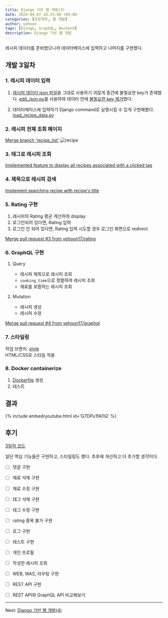 ```yaml
---
title: Django 기반 웹 개발(3)
date: 2024-04-07 10:25:00 +09:00
categories: [프로젝트, 웹 개발]
author: yehoon
tags: [Django, GraphQL, Backend]
description: Django 기반 웹 개발
---
```


레시피 데이터를 준비했으니까 데이터베이스에 입력하고 나머지를 구현했다.

## 개발 3일차

### 1. 레시피 데이터 입력
1. [레시피 데이터 json 파일](https://github.com/yehoon17/recipe_management_system/blob/master/data/recipes.json)을 그대로 사용하기 귀찮게 중간에 불필요한 key가 존재했다. 
    [edit_json.py](https://github.com/yehoon17/recipe_management_system/blob/master/data/edit_json.py)를 사용하여 데이터 안에 [불필요한 key 제거](https://github.com/yehoon17/recipe_management_system/blob/master/data/updated_recipes.json)했다.

2. 데이터베이스에 입력하기
   Django command로 실행시킬 수 있게 구현해봤다.
   [load_recipe_data.py](https://github.com/yehoon17/recipe_management_system/blob/master/website/recipes/management/commands/load_recipe_data.py)

### 2. 레시피 전체 조회 페이지 
[Merge branch 'recipe_list'](https://github.com/yehoon17/recipe_management_system/commit/326030af926f1664bfe5c386daf2d9d75bc22324)
![recipe](assets/img/recipe_list_all.png)

### 3. 태그로 레시피 조회
[Implemented feature to display all recipes associated with a clicked tag](https://github.com/yehoon17/recipe_management_system/commit/5e487d87e0d33789b3d5d4ce35932f9f9d5e6e73)

### 4. 제목으로 레시피 검색
[Implement searching recipe with recipe's title](https://github.com/yehoon17/recipe_management_system/commit/4736bf2a21252ee011492138fb6e57e3c807846c)

### 5. Rating 구현
1. 레시피의 Rating 평균 계산하여 display
2. 로그인되어 있다면, Rating 입력
3. 로그인 안 되어 있다면, Rating 입력 시도할 경우 로그인 화면으로 redirect  
   
[Merge pull request #3 from yehoon17/rating](https://github.com/yehoon17/recipe_management_system/commit/2b3e9c264d4bcce259ba4b41eb12183979b63a54)

### 6. GraphQL 구현
1. Query
    - 레시피 제목으로 레시피 조회
    - `cooking_time`으로 정렬하여 레시피 조회
    - 재료를 포함하는 레시피 조회

2. Mutation
    - 레시피 생성
    - 레시피 수정

[Merge pull request #4 from yehoon17/graphql](https://github.com/yehoon17/recipe_management_system/commit/ca208b8bee6db0b4b25a7aa2adb3d07b32eeea1f)
   
### 7. 스타일링
작업 브랜치: [style](https://github.com/yehoon17/recipe_management_system/tree/style)   
HTML/CSS로 스타일 적용

### 8. Docker containerize
1. [Dockerfile](https://github.com/yehoon17/recipe_management_system/blob/master/Dockerfile) 생성
2. 테스트

## 결과
{% include embed/youtube.html id='G7DPu1fAI1Q' %}


## 후기
[3일차 코드](https://github.com/yehoon17/recipe_management_system/tree/5970c0a5b864b94e27218685bb1bc20244364420)

일단 핵심 기능들은 구현하고, 스타일링도 했다. 추후에 개선하고 더 추가할 생각이다. 
 - [ ] 댓글 구현
 - [ ] 재료 삭제 구현
 - [ ] 재료 수정 구현
 - [ ] 태그 삭제 구현
 - [ ] 태그 수정 구현
 - [ ] rating 중복 불가 구현
 - [ ] 로그 구현
 - [ ] 테스트 구현
 - [ ] 개인 프로필
 - [ ] 작성한 레시피 조회
 - [ ] WEB, WAS, 라우팅 구현
 - [ ] REST API 구현
 - [ ] REST API와 GraphQL API 비교해보기 


---

Next: [Django 기반 웹 개발(4)](https://yehoon17.github.io/posts/django_web_dev_4/)



